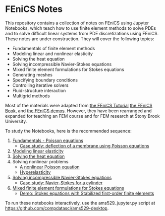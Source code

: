 # FEniCS Notes

This repository contains a collection of notes on FEniCS using Jupyter Notebooks, which teach how to use finite element methods to solve PDEs and to solve difficult linear systems from PDE discretizations using FEniCS. These notes are under construction. They will cover the following topics:
 - Fundamentals of finite element methods
 - Modeling linear and nonlinear elasticity
 - Solving the heat equation
 - Solving incompressible Navier-Stokes equations
 - Mixed finite element formulations for Stokes equations
 - Generating meshes
 - Specifying boundary conditions
 - Controlling iterative solvers
 - Fluid-structure interaction
 - Multigrid methods

Most of the materials were adapted from [the FEniCS Tutorial](https://fenicsproject.org/tutorial/) [the FEniCS Book](https://fenicsproject.org/book/), and [the FEniCS demos](https://bitbucket.org/fenics-project/dolfin/src/master/demo/documented/?at=master). However, they have been rearranged and expanded for teaching an FEM course and for FEM research at Stony Brook University. 

To study the Notebooks, here is the recommended sequence:
 1. [Fundamentals - Poisson equations](notebooks/poisson.ipynb)
    - [Case study: deflection of a membrane using Poisson equations](notebooks/poisson_membrane.ipynb)
 2. [Modeling linear elasticity](notebooks/elasticity.ipynb)
 3. [Solving the heat equation](notebooks/heat-equation.ipynb)
 4. Solving nonlinear problems
    - [A nonlinear Poisson equation](notebooks/nonlinear_poisson.ipynb)
    - [Hyperelasticity](notebooks/hyperelasticity.ipynb)
 5. [Solving incompressible Navier-Stokes equations](notebooks/navier_stokes.ipynb)
    - [Case study: Navier-Stokes for a cylinder](notebooks/navier_stokes_cylinder.ipynb)
 6. [Mixed finite element formulations for Stokes equations](notebooks/Stokes_equations.ipynb)
    - [Demo: Stokes equations with Stabilized first-order finite elements](notebooks/Stokes_equations_stabilized.ipynb)

To run these notebooks interactively, use the ams529_jupyter.py script at https://github.com/compdatasci/ams529-desktop.
